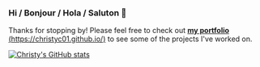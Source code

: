 ### Hi / Bonjour / Hola / Saluton 👋
Thanks for stopping by!  Please feel free to check out [**my portfolio** (https://christyc01.github.io/)](https://christyc01.github.io/) to see some of the projects I've worked on.

[![Christy's GitHub stats](https://github-readme-stats.vercel.app/api?username=christyc01&hide=stars&show_icons=true&count_private=true&title_color=333333&icon_color=333333&border_radius=25)](https://github.com/anuraghazra/github-readme-stats)

<!--  TEMPORARILY REMOVING (doesn't seem to be accurate).  Check back later.
[![Christy's GitHub stats](https://github-readme-stats.vercel.app/api/top-langs/?username=christyc01&show_icons=true&count_private=true&layout=compact&title_color=333333&border_radius=25&langs_count=10)](https://github.com/anuraghazra/github-readme-stats)
-->



<!--
**christyc01/christyc01** is a ✨ _special_ ✨ repository because its `README.md` (this file) appears on your GitHub profile.

Here are some ideas to get you started:

- 🔭 I’m currently working on ...
- 🌱 I’m currently learning ...
- 👯 I’m looking to collaborate on ...
- 🤔 I’m looking for help with ...
- 💬 Ask me about ...
- 📫 How to reach me: ...
- 😄 Pronouns: ...
- ⚡ Fun fact: ...
-->

